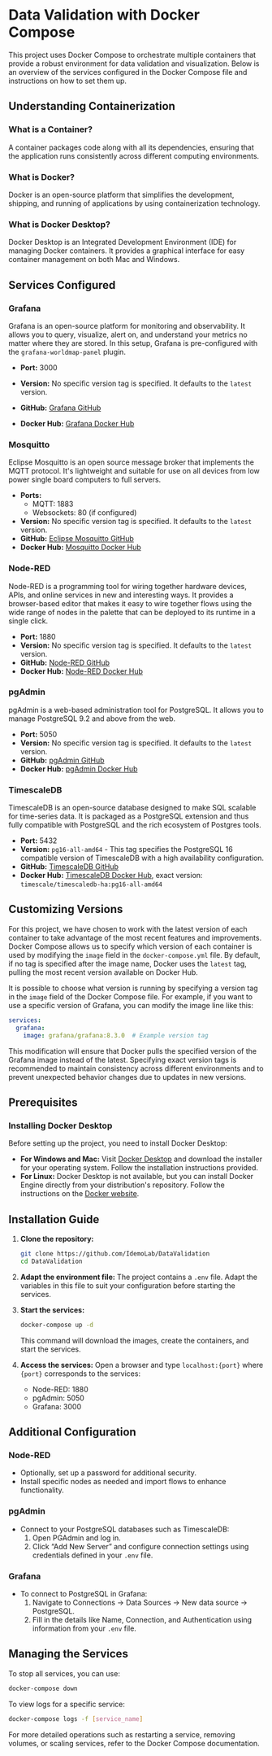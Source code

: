 # Data Validation with Docker Compose

This project uses Docker Compose to orchestrate multiple containers that provide a robust environment for data validation and visualization. Below is an overview of the services configured in the Docker Compose file and instructions on how to set them up.

## Understanding Containerization

### What is a Container?
A container packages code along with all its dependencies, ensuring that the application runs consistently across different computing environments.

### What is Docker?
Docker is an open-source platform that simplifies the development, shipping, and running of applications by using containerization technology.

### What is Docker Desktop?
Docker Desktop is an Integrated Development Environment (IDE) for managing Docker containers. It provides a graphical interface for easy container management on both Mac and Windows.


## Services Configured

### Grafana
Grafana is an open-source platform for monitoring and observability. It allows you to query, visualize, alert on, and understand your metrics no matter where they are stored. In this setup, Grafana is pre-configured with the `grafana-worldmap-panel` plugin.
- **Port:** 3000

- **Version:** No specific version tag is specified. It defaults to the `latest` version.
- **GitHub:** [Grafana GitHub](https://github.com/grafana/grafana)
- **Docker Hub:** [Grafana Docker Hub](https://hub.docker.com/r/grafana/grafana)

### Mosquitto
Eclipse Mosquitto is an open source message broker that implements the MQTT protocol. It's lightweight and suitable for use on all devices from low power single board computers to full servers.
- **Ports:**
  - MQTT: 1883
  - Websockets: 80 (if configured)
- **Version:** No specific version tag is specified. It defaults to the `latest` version.
- **GitHub:** [Eclipse Mosquitto GitHub](https://github.com/eclipse/mosquitto)
- **Docker Hub:** [Mosquitto Docker Hub](https://hub.docker.com/_/eclipse-mosquitto)

### Node-RED
Node-RED is a programming tool for wiring together hardware devices, APIs, and online services in new and interesting ways. It provides a browser-based editor that makes it easy to wire together flows using the wide range of nodes in the palette that can be deployed to its runtime in a single click.
- **Port:** 1880
- **Version:** No specific version tag is specified. It defaults to the `latest` version.
- **GitHub:** [Node-RED GitHub](https://github.com/node-red/node-red)
- **Docker Hub:** [Node-RED Docker Hub](https://hub.docker.com/r/nodered/node-red)

### pgAdmin
pgAdmin is a web-based administration tool for PostgreSQL. It allows you to manage PostgreSQL 9.2 and above from the web.
- **Port:** 5050
- **Version:** No specific version tag is specified. It defaults to the `latest` version.
- **GitHub:** [pgAdmin GitHub](https://github.com/postgres/pgadmin4)
- **Docker Hub:** [pgAdmin Docker Hub](https://hub.docker.com/r/dpage/pgadmin4)

### TimescaleDB
TimescaleDB is an open-source database designed to make SQL scalable for time-series data. It is packaged as a PostgreSQL extension and thus fully compatible with PostgreSQL and the rich ecosystem of Postgres tools.
- **Port:** 5432
- **Version:** `pg16-all-amd64` - This tag specifies the PostgreSQL 16 compatible version of TimescaleDB with a high availability configuration.
- **GitHub:** [TimescaleDB GitHub](https://github.com/timescale/timescaledb)
- **Docker Hub:** [TimescaleDB Docker Hub](https://hub.docker.com/r/timescale/timescaledb-ha), exact version: `timescale/timescaledb-ha:pg16-all-amd64`

## Customizing Versions
For this project, we have chosen to work with the latest version of each container to take advantage of the most recent features and improvements. Docker Compose allows us to specify which version of each container is used by modifying the `image` field in the `docker-compose.yml` file. By default, if no tag is specified after the image name, Docker uses the `latest` tag, pulling the most recent version available on Docker Hub.

It is possible to choose what version is running by specifying a version tag in the `image` field of the Docker Compose file. For example, if you want to use a specific version of Grafana, you can modify the image line like this:

```yaml
services:
  grafana:
    image: grafana/grafana:8.3.0  # Example version tag
```

This modification will ensure that Docker pulls the specified version of the Grafana image instead of the latest. Specifying exact version tags is recommended to maintain consistency across different environments and to prevent unexpected behavior changes due to updates in new versions.


## Prerequisites

### Installing Docker Desktop
Before setting up the project, you need to install Docker Desktop:
- **For Windows and Mac:** Visit [Docker Desktop](https://www.docker.com/products/docker-desktop) and download the installer for your operating system. Follow the installation instructions provided.
- **For Linux:** Docker Desktop is not available, but you can install Docker Engine directly from your distribution's repository. Follow the instructions on the [Docker website](https://docs.docker.com/engine/install/).

## Installation Guide

1. **Clone the repository:**
   ```bash
   git clone https://github.com/IdemoLab/DataValidation
   cd DataValidation
   ```

2. **Adapt the environment file:**
   The project contains a `.env` file. Adapt the variables in this file to suit your configuration before starting the services.

3. **Start the services:**
   ```bash
   docker-compose up -d
   ```
   This command will download the images, create the containers, and start the services.

4. **Access the services:**
   Open a browser and type `localhost:{port}` where `{port}` corresponds to the services:
   - Node-RED: 1880
   - pgAdmin: 5050
   - Grafana: 3000

## Additional Configuration

### Node-RED
- Optionally, set up a password for additional security.
- Install specific nodes as needed and import flows to enhance functionality.

### pgAdmin
- Connect to your PostgreSQL databases such as TimescaleDB:
  1. Open PGAdmin and log in.
  2. Click “Add New Server” and configure connection settings using credentials defined in your `.env` file.

### Grafana
- To connect to PostgreSQL in Grafana:
  1. Navigate to Connections → Data Sources → New data source → PostgreSQL.
  2. Fill in the details like Name, Connection, and Authentication using information from your `.env` file.


## Managing the Services

To stop all services, you can use:
```bash
docker-compose down
```

To view logs for a specific service:
```bash
docker-compose logs -f [service_name]
```

For more detailed operations such as restarting a service, removing volumes, or scaling services, refer to the Docker Compose documentation.